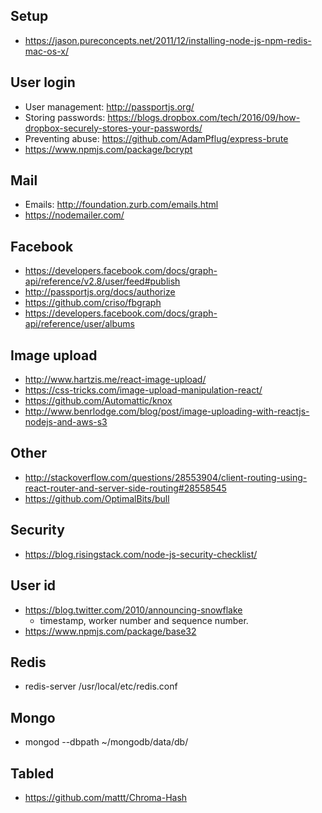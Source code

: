 ## Setup
* https://jason.pureconcepts.net/2011/12/installing-node-js-npm-redis-mac-os-x/


## User login
* User management: http://passportjs.org/
* Storing passwords: https://blogs.dropbox.com/tech/2016/09/how-dropbox-securely-stores-your-passwords/
* Preventing abuse: https://github.com/AdamPflug/express-brute
* https://www.npmjs.com/package/bcrypt

## Mail 
* Emails: http://foundation.zurb.com/emails.html
* https://nodemailer.com/

## Facebook
* https://developers.facebook.com/docs/graph-api/reference/v2.8/user/feed#publish
* http://passportjs.org/docs/authorize
* https://github.com/criso/fbgraph
* https://developers.facebook.com/docs/graph-api/reference/user/albums

## Image upload
* http://www.hartzis.me/react-image-upload/
* https://css-tricks.com/image-upload-manipulation-react/
* https://github.com/Automattic/knox
* http://www.benrlodge.com/blog/post/image-uploading-with-reactjs-nodejs-and-aws-s3

## Other
* http://stackoverflow.com/questions/28553904/client-routing-using-react-router-and-server-side-routing#28558545
* https://github.com/OptimalBits/bull

## Security
* https://blog.risingstack.com/node-js-security-checklist/

## User id
* https://blog.twitter.com/2010/announcing-snowflake
    * timestamp, worker number and sequence number.
* https://www.npmjs.com/package/base32


## Redis
* redis-server /usr/local/etc/redis.conf

## Mongo
* mongod --dbpath ~/mongodb/data/db/


## Tabled
* https://github.com/mattt/Chroma-Hash
